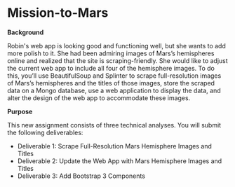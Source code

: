 # Mission-to-Mars

**Background**

Robin's web app is looking good and functioning well, but she wants to add more polish to it. She had been admiring images of Mars’s hemispheres online and realized that the site is scraping-friendly. She would like to adjust the current web app to include all four of the hemisphere images. To do this, you’ll use BeautifulSoup and Splinter to scrape full-resolution images of Mars’s hemispheres and the titles of those images, store the scraped data on a Mongo database, use a web application to display the data, and alter the design of the web app to accommodate these images.

**Purpose**

This new assignment consists of three technical analyses. You will submit the following deliverables:

  * Deliverable 1: Scrape Full-Resolution Mars Hemisphere Images and Titles
  * Deliverable 2: Update the Web App with Mars Hemisphere Images and Titles
  * Deliverable 3: Add Bootstrap 3 Components
